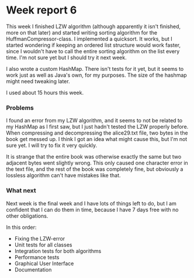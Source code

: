 # Week report 6

This week I finished LZW algorithm (although apparently it isn't finished, more on that later) and started writing sorting algorithm for the HuffmanCompressor-class. I implemented a quicksort. It works, but I started wondering if keeping an ordered list structure would work faster, since I wouldn't have to call the entire sorting algorithm on the list every time. I'm not sure yet but I should try it next week.

I also wrote a custom HashMap. There isn't tests for it yet, but it seems to work just as well as Java's own, for my purposes. The size of the hashmap might need tweaking later.

I used about 15 hours this week.

### Problems

I found an error from my LZW algorithm, and it seems to not be related to my HashMap as I first saw, but I just hadn't tested the LZW properly before. When compressing and decompressing the alice29.txt file, two bytes in the book get messed up. I think I got an idea what might cause this, but I'm not sure yet. I will try to fix it very quickly.

It is strange that the entire book was otherwise exactly the same but two adjacent bytes went slightly wrong. This only caused one character error in the text file, and the rest of the book was completely fine, but obviously a lossless algorithm can't have mistakes like that.

### What next

Next week is the final week and I have lots of things left to do, but I am confident that I can do them in time, because I have 7 days free with no other obligations.

In this order:
+ Fixing the LZW-error
+ Unit tests for all classes
+ Integration tests for both algorithms
+ Performance tests
+ Graphical User Interface
+ Documentation

